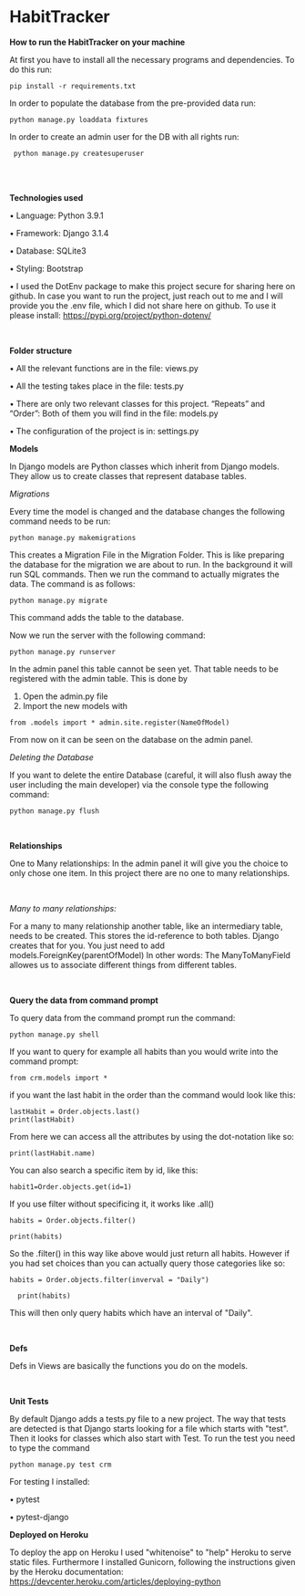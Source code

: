 # HabitTracker

 
 
 **How to run the HabitTracker on your machine**
 
At first you have to install all the necessary programs and dependencies. To do this run:
```
pip install -r requirements.txt
```


In order to populate the database from the pre-provided data run: 

```
python manage.py loaddata fixtures
```


In order to create an admin user for the DB with all rights run:

```
 python manage.py createsuperuser
 ```


 <br />

  <br />
 
 
 **Technologies used**
 
• Language: Python 3.9.1

• Framework: Django 3.1.4

• Database: SQLite3 

• Styling: Bootstrap

• I used the DotEnv package to make this project secure for sharing here on github. In case you want to run the project, just reach out to me and I will provide you the .env file, which I did not share here on github. To use it please install: https://pypi.org/project/python-dotenv/

 <br />
 
 **Folder structure**


• All the relevant functions are in the file: views.py 

• All the testing takes place in the file: tests.py

• There are only two relevant classes for this project. “Repeats” and “Order”: Both of them you will find in the file: models.py

• The configuration of the project is in: settings.py

 

 

**Models**

In Django models are Python classes which inherit from Django models. They allow us to create classes that represent database tables. 

*Migrations* 

Every time the model is changed and the database changes the following command needs to be run:

```
python manage.py makemigrations
```

This creates a Migration File in the Migration Folder. This is like preparing the database for the migration we are about to run. In the background it will run SQL commands. Then we run the command to actually migrates the data. The command is as follows: 

```
python manage.py migrate
```

This command adds the table to the database. 


Now we run the server with the following command:
```
python manage.py runserver
```


In the admin panel this table cannot be seen yet. That table needs to be registered with the admin table. This is done by 

1.	Open the admin.py file 
2.	Import the new models with 

```
from .models import * admin.site.register(NameOfModel)
```

From now on it can be seen on the database on the admin panel. 

*Deleting the Database*

If you want to delete the entire Database (careful, it will also flush away the user including the main developer) via the console type the following command:

```
python manage.py flush
```

 <br />

**Relationships**

One to Many relationships: In the admin panel it will give you the choice to only chose one item. In this project there are no one to many relationships.

 <br />

*Many to many relationships:*

For a many to many relationship another table, like an intermediary table, needs to be created. This stores the id-reference to both tables. Django creates that for you. You just need to add models.ForeignKey(parentOfModel)  In other words: The ManyToManyField allowes us to associate different things from different tables.

 <br />


**Query the data from command prompt**

To query data from the command prompt run the command:

```
python manage.py shell
```



If you want to query for example all habits than you would write into the command prompt:

```
from crm.models import *
```


if you want the last habit in the order than the command would look like this:

```
lastHabit = Order.objects.last()
print(lastHabit)
```
  
From here we can access all the attributes by using the dot-notation like so:

```
print(lastHabit.name)
```

You can also search a specific item by id, like this: 

```
habit1=Order.objects.get(id=1) 
```


If you use filter without specificing it, it works like .all() 

```
habits = Order.objects.filter()

print(habits)
```


So the .filter() in this way like above would just return all habits. 
However if you had set choices than you can actually query those categories like so:

```
habits = Order.objects.filter(inverval = "Daily")

  print(habits)
  ```
  
  
This will then only query habits which have an interval of "Daily".

 <br />

**Defs**

Defs in Views are basically the functions you do on the models.

 <br />

**Unit Tests**

By default Django adds a tests.py file to a new project. 
The way that tests are detected is that Django starts looking for a file which starts with "test". Then it looks for classes which also start with Test. 
To run the test you need to type the command 

```
python manage.py test crm
```



For testing I installed:

•	pytest 

•	pytest-django



**Deployed on Heroku**

To deploy the app on Heroku I used "whitenoise" to "help" Heroku to serve static files. Furthermore I installed Gunicorn, following the instructions given by the Heroku documentation: https://devcenter.heroku.com/articles/deploying-python


